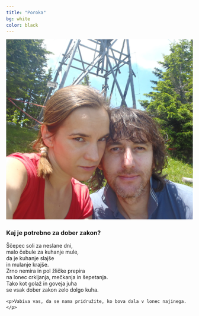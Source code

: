 ```yaml
---
title: "Poroka"
bg: white
color: black
---
```


<div class="left">
    <img src="img/ad.JPG" alt="engagement day picture">
</div>

<div class="right">
   <h3>Kaj je potrebno za dober zakon?</h3>

   Ščepec soli za neslane dni,<br>
   malo čebule za kuhanje mule,<br>
   da je kuhanje slajše <br>
   in mulanje krajše.<br>
   Zrno nemira in pol žličke prepira<br>
   na lonec crkljanja, mečkanja in šepetanja.<br>
   Tako kot golaž in goveja juha<br>
   se vsak dober zakon zelo dolgo kuha.<br>

    <p>Vabiva vas, da se nama pridružite, ko bova dala v lonec najinega.</p>

</div>